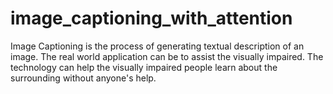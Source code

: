 # image_captioning_with_attention
  Image Captioning is the process of generating textual description of an image. The real world application can be to assist the visually impaired. The technology can help the visually
  impaired people learn about the surrounding without anyone's help.
  
